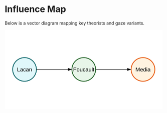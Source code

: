 # Influence Map

Below is a vector diagram mapping key theorists and gaze variants.

![Influence map of gaze theories](./influence-map.svg)
